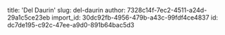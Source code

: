 title: 'Del Daurin'
slug: del-daurin
author: 7328c14f-7ec2-4511-a24d-29a1c5ce23eb
import_id: 30dc92fb-4956-479b-a43c-99fdf4ce4837
id: dc7de195-c92c-47ee-a9d0-891b64bac5d3
